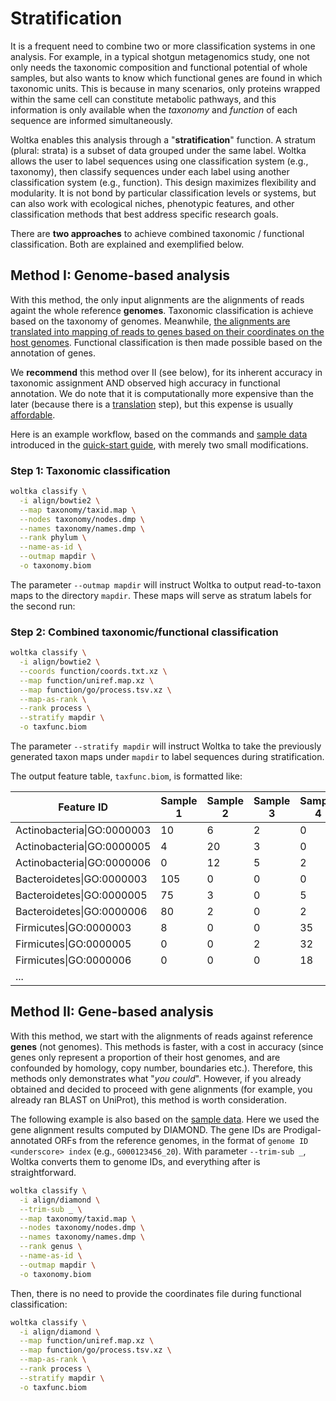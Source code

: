 # Stratification

It is a frequent need to combine two or more classification systems in one analysis. For example, in a typical shotgun metagenomics study, one not only needs the taxonomic composition and functional potential of whole samples, but also wants to know which functional genes are found in which taxonomic units. This is because in many scenarios, only proteins wrapped within the same cell can constitute metabolic pathways, and this information is only available when the _taxonomy_ and _function_ of each sequence are informed simultaneously.

Woltka enables this analysis through a "**stratification**" function. A stratum (plural: strata) is a subset of data grouped under the same label. Woltka allows the user to label sequences using one classification system (e.g., taxonomy), then classify sequences under each label using another classification system (e.g., function). This design maximizes flexibility and modularity. It is not bond by particular classification levels or systems, but can also work with ecological niches, phenotypic features, and other classification methods that best address specific research goals.

There are **two approaches** to achieve combined taxonomic / functional classification. Both are explained and exemplified below.


## Method I: Genome-based analysis

With this method, the only input alignments are the alignments of reads againt the whole reference **genomes**. Taxonomic classification is achieve based on the taxonomy of genomes. Meanwhile, [the alignments are translated into mapping of reads to genes based on their coordinates on the host genomes](ordinal.md). Functional classification is then made possible based on the annotation of genes.

We **recommend** this method over II (see below), for its inherent accuracy in taxonomic assignment AND observed high accuracy in functional annotation. We do note that it is computationally more expensive than the later (because there is a [translation](ordinal.md) step), but this expense is usually [affordable](perform.md).

Here is an example workflow, based on the commands and [sample data](../woltka/tests/data) introduced in the [quick-start guide](../README.md#example-usage), with merely two small modifications.

### Step 1: Taxonomic classification

```bash
woltka classify \
  -i align/bowtie2 \
  --map taxonomy/taxid.map \
  --nodes taxonomy/nodes.dmp \
  --names taxonomy/names.dmp \
  --rank phylum \
  --name-as-id \
  --outmap mapdir \
  -o taxonomy.biom
```

The parameter `--outmap mapdir` will instruct Woltka to output read-to-taxon maps to the directory `mapdir`. These maps will serve as stratum labels for the second run:

### Step 2: Combined taxonomic/functional classification

```bash
woltka classify \
  -i align/bowtie2 \
  --coords function/coords.txt.xz \
  --map function/uniref.map.xz \
  --map function/go/process.tsv.xz \
  --map-as-rank \
  --rank process \
  --stratify mapdir \
  -o taxfunc.biom
```

The parameter `--stratify mapdir` will instruct Woltka to take the previously generated taxon maps under `mapdir` to label sequences during stratification.

The output feature table, `taxfunc.biom`, is formatted like:

Feature ID | Sample 1 | Sample 2 | Sample 3 | Sample 4 |
--- | --- | --- | --- | --- |
Actinobacteria\|GO:0000003 | 10 | 6 | 2 | 0
Actinobacteria\|GO:0000005 | 4 | 20 | 3 | 0
Actinobacteria\|GO:0000006 | 0 | 12 | 5 | 2
Bacteroidetes\|GO:0000003 | 105 | 0 | 0 | 0
Bacteroidetes\|GO:0000005 | 75 | 3 | 0 | 5
Bacteroidetes\|GO:0000006 | 80 | 2 | 0 | 2
Firmicutes\|GO:0000003 | 8 | 0 | 0 | 35
Firmicutes\|GO:0000005 | 0 | 0 | 2 | 32
Firmicutes\|GO:0000006 | 0 | 0 | 0 | 18
... |


## Method II: Gene-based analysis

With this method, we start with the alignments of reads against reference **genes** (not genomes). This methods is faster, with a cost in accuracy (since genes only represent a proportion of their host genomes, and are confounded by homology, copy number, boundaries etc.). Therefore, this methods only demonstrates what "_you could_". However, if you already obtained and decided to proceed with gene alignments (for example, you already ran BLAST on UniProt), this method is worth consideration.

The following example is also based on the [sample data](../woltka/tests/data). Here we used the gene alignment results computed by DIAMOND. The gene IDs are Prodigal-annotated ORFs from the reference genomes, in the format of `genome ID <underscore> index` (e.g., `G000123456_20`). With parameter `--trim-sub _`, Woltka converts them to genome IDs, and everything after is straightforward.

```bash
woltka classify \
  -i align/diamond \
  --trim-sub _ \
  --map taxonomy/taxid.map \
  --nodes taxonomy/nodes.dmp \
  --names taxonomy/names.dmp \
  --rank genus \
  --name-as-id \
  --outmap mapdir \
  -o taxonomy.biom
```

Then, there is no need to provide the coordinates file during functional classification:

```bash
woltka classify \
  -i align/diamond \
  --map function/uniref.map.xz \
  --map function/go/process.tsv.xz \
  --map-as-rank \
  --rank process \
  --stratify mapdir \
  -o taxfunc.biom
```
